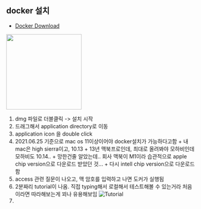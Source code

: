 ## docker 설치
* [Docker Download](https://hub.docker.com/editions/community/docker-ce-desktop-mac )

<img src="https://user-images.githubusercontent.com/21075371/126887134-c4f3117f-8d8a-43f9-ab89-67deb77f15ab.jpg" width="200" />

  1. dmg 파일로 더블클릭 -> 설치 시작
  2. 드래그해서 application directory로 이동
  3. application icon 을 double click
  4. 2021.06.25 기준으로 mac os 11이상이어야 docker설치가 가능하다고함
    + 내 mac은 high sierra이고, 10.13
    + 13년 맥북프로인데, 최대로 올려봐야 모하비인데 모하비도 10.14..
    + 망한건줄 알았는데.. 회사 맥북이 M1이라 습관적으로 apple chip version으로 다운로드 받았던 것...
    + 다시 intell chip version으로 다운로드함
  5. access 관련 질문이 나오고, 맥 암호를 입력하고 나면 도커가 실행됨
  6. 2분짜리 tutorial이 나옴. 직접 typing해서 로컬해서 테스트해볼 수 있는거라 처음이라면 따라해보는게 꾀나 유용해보임
![Tutorial](https://user-images.githubusercontent.com/21075371/126887113-4c9c5dcd-a975-4918-9dd2-d41eda8fdae0.jpg)
  7. 


